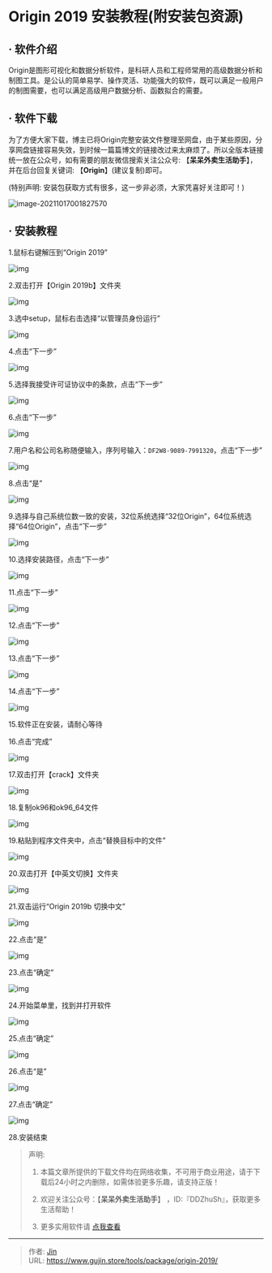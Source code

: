 # Origin 2019 安装教程(附安装包资源)


## · 软件介绍
Origin是图形可视化和数据分析软件，是科研人员和工程师常用的高级数据分析和制图工具。是公认的简单易学、操作灵活、功能强大的软件，既可以满足一般用户的制图需要，也可以满足高级用户数据分析、函数拟合的需要。


## · 软件下载
为了方便大家下载，博主已将Origin完整安装文件整理至网盘，由于某些原因，分享网盘链接容易失效，到时候一篇篇博文的链接改过来太麻烦了。所以全版本链接统一放在公众号，如有需要的朋友微信搜索关注公众号: 【**呆呆外卖生活助手**】，并在后台回复关键词: 【**Origin**】(建议复制)即可。

(特别声明: 安装包获取方式有很多，这一步非必须，大家凭喜好关注即可！)

![image-20211017001827570](https://img.gujin.store/img/image-20211017001827570.png)

## · 安装教程

1.鼠标右键解压到“Origin 2019”

![img](https://img.gujin.store/img/v2-b0a21818f84e79338bf6900d1d4e997e_720w.png)



2.双击打开【Origin 2019b】文件夹

![img](https://img.gujin.store/img/v2-4c49b2b7a03163a11f857a51cfc1fb7f_720w.png)

3.选中setup，鼠标右击选择“以管理员身份运行”

![img](https://img.gujin.store/img/v2-1fe29183108d5f394f4b19f647305a98_720w.png)

4.点击“下一步”

![img](https://img.gujin.store/img/v2-195c9079088bb2d38ece4ab8c2bbb821_720w.png)

5.选择我接受许可证协议中的条款，点击“下一步”

![img](https://img.gujin.store/img/v2-618abd04afbd6261dcbc9b161c8a4749_720w.png)

6.点击“下一步”

![img](https://img.gujin.store/img/v2-727e39531ae3ac86819ef7c7b345ed44_720w.png)

7.用户名和公司名称随便输入，序列号输入：`DF2W8-9089-7991320`，点击“下一步”

![img](https://img.gujin.store/img/v2-b9c7d0229bf29117daf6ce13b6a4f6fd_720w.png)

8.点击“是”

![img](https://img.gujin.store/img/v2-d1b742762cad6da0ca5dfe5e701ae70b_720w.png)

9.选择与自己系统位数一致的安装，32位系统选择“32位Origin”，64位系统选择“64位Origin”，点击“下一步”

![img](https://img.gujin.store/img/v2-fd14e0b41654881542999c92b5a560c6_720w.png)

10.选择安装路径，点击“下一步”

![img](https://img.gujin.store/img/v2-168486fae222fd6f6ce38a7624226d9b_720w.png)

11.点击“下一步”

![img](https://img.gujin.store/img/v2-90cf147e9f50fc0f63fadf93e8112bf1_720w.png)

12.点击“下一步”

![img](https://img.gujin.store/img/v2-34dc07687fbf0e2842a300931ae05c0c_720w.png)

13.点击“下一步”

![img](https://img.gujin.store/img/v2-34dc07687fbf0e2842a300931ae05c0c_720w.png)

14.点击“下一步”

![img](https://img.gujin.store/img/v2-c63e9e5e7d6744ca357f98c8f8b81e4f_720w.png)

15.软件正在安装，请耐心等待

16.点击“完成”

![img](https://img.gujin.store/img/v2-955ddff30b4fcea04a119541ab39f2f1_720w.png)

17.双击打开【crack】文件夹

![img](https://img.gujin.store/img/v2-2db563b30a5e8772136b613ee48f8c9b_720w.png)

18.复制ok96和ok96_64文件

![img](https://img.gujin.store/img/v2-d2825bd1e34f40e368b61bf814607600_720w.png)



19.粘贴到程序文件夹中，点击“替换目标中的文件”

![img](https://img.gujin.store/img/v2-3d648a9cc4cd2cc671ae45276dd49d25_720w.png)

20.双击打开【中英文切换】文件夹

![img](https://img.gujin.store/img/v2-36c0c9b0dabf0cd8c65ae2528da0b70e_720w.png)



21.双击运行“Origin 2019b 切换中文”

![img](https://img.gujin.store/img/v2-001eee13893158bb1ba73e7825a3eb39_720w.png)

22.点击“是”

![img](https://img.gujin.store/img/v2-76e3731f4c6be4323dc3367048c997f3_720w.png)

23.点击“确定”

![img](https://img.gujin.store/img/v2-46160b9fb52c6dfda9ee87f9575fbfcb_720w.png)

24.开始菜单里，找到并打开软件

![img](https://img.gujin.store/img/v2-c9d5a7fa60de1b1c1025e6ead73b849e_720w.png)

25.点击“确定”

![img](https://img.gujin.store/img/v2-eb1b338f7c48a1f64f4af71fe6a4398a_720w.png)

26.点击“是”

![img](https://img.gujin.store/img/v2-408b464b6670eaa505a8ff41cba685e0_720w.png)

27.点击“确定”

![img](https://img.gujin.store/img/v2-9ee0395e37a1112f385008930bb0db0f_720w.png)



28.安装结束




> 声明: 
>
> 1. 本篇文章所提供的下载文件均在网络收集，不可用于商业用途，请于下载后24小时之内删除，如需体验更多乐趣，请支持正版！
>
> 2. 欢迎关注公众号：【**呆呆外卖生活助手**】 ，ID:『DDZhuSh』，获取更多生活帮助！
>
> 3. 更多实用软件请  [点我查看](/tools)

---

> 作者: [Jin](https://img.gujin.store/img/favicon.ico)  
> URL: https://www.gujin.store/tools/package/origin-2019/  

